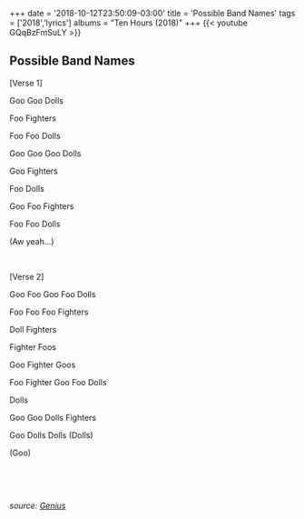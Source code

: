 +++
date = '2018-10-12T23:50:09-03:00'
title = 'Possible Band Names'
tags = ['2018','lyrics']
albums = "Ten Hours (2018)"
+++
{{< youtube GQqBzFmSuLY >}}

## Possible Band Names

[Verse 1]

Goo Goo Dolls

Foo Fighters

Foo Foo Dolls

Goo Goo Goo Dolls

Goo Fighters

Foo Dolls

Goo Foo Fighters

Foo Foo Dolls

(Aw yeah…)

&nbsp;

[Verse 2]

Goo Foo Goo Foo Dolls

Foo Foo Foo Fighters

Doll Fighters

Fighter Foos

Goo Fighter Goos

Foo Fighter Goo Foo Dolls

Dolls

Goo Goo Dolls Fighters

Goo Dolls Dolls (Dolls)

(Goo)

&nbsp;

&nbsp;

_source: [Genius](https://genius.com/artists/First-of-october)_

